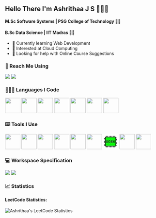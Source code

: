 ## Hello There I'm Ashrithaa J S 🙋🏻‍♀️

#### M.Sc Software Systems | PSG College of Technology 👩‍🎓
#### B.Sc Data Science | IIT Madras 👩‍🎓

- 🌱 Currently learning Web Development
- 📌 Interested at Cloud Computing
- 🤔 Looking for help with Online Course Suggestions

### 📧 Reach Me Using
[<img src="https://img.shields.io/badge/LinkedIn-0077B5?style=for-the-badge&logo=linkedin&logoColor=white" />](https://www.linkedin.com/in/ashrithaa-j-s-399081231/) [<img src="https://img.shields.io/badge/GMail-ff4343?style=for-the-badge&logo=gmail&logoColor=white" />](ashrithaajspsgtech@gmail.com)

### 👩🏻‍💻 Languages I Code
<img height="50" width="50" src="https://img.icons8.com/fluency/50/c-programming.png" /> <img width="50" height="50" src="https://img.icons8.com/fluency/48/matlab.png"/> <img height="50" width="50" src="https://img.icons8.com/fluency/48/c-plus-plus-logo.png" /> <img width="50" height="50" src="https://img.icons8.com/fluency/50/python.png"/>  <img width="50" height="50" src="https://img.icons8.com/color/50/html-5--v1.png"/> <img width="50" height="50" src="https://img.icons8.com/?size=100&id=21278&format=png&color=000000"/> <img width="50" height="50" src="https://www.svgrepo.com/show/355152/oracle.svg"/>

### ⌨️ Tools I Use
<img width="50" height="50" src="https://upload.wikimedia.org/wikipedia/commons/thumb/e/e7/PuTTY_Icon.svg/2048px-PuTTY_Icon.svg.png"/> <img width="50" height="50" src="https://img.icons8.com/fluency/48/matlab.png"/> <img width="50" height="50" src="https://img.icons8.com/color/50/code-blocks.png"/> <img width="50" height="50" src="https://img.icons8.com/fluency/50/anaconda--v2.png"/> <img width="50" height="50" src="https://img.icons8.com/color/50/visual-studio-code-2019.png"/> <img width="50" height="50" src="https://www.thatjeffsmith.com/wp-content/uploads/2012/03/sqldev_512x512x32.png"/> <img height="50" width="50" src="https://github.com/ashrithaa-js/emu8086logo/blob/main/ca609bab1385855220fd15dff809b2f0-removebg-preview.png" /> 
<img height="50" width="50" src="https://github.com/ashrithaa-js/keil-uvision5-logo/blob/main/images-removebg-preview%20(1).png" /> <img height="50" width="50" src="https://cdn.icon-icons.com/icons2/2107/PNG/512/file_type_django_icon_130645.png" /> 

### 💻 Workspace Specification
<img height="30" src="https://img.shields.io/badge/DELL-inspiron_5430-0076CE?style=for-the-badge&logo=dell&logoColor=white"/> <img height="30" src="https://img.shields.io/badge/intel-i7-0072CE?style=for-the-badge&logo=intel&logoColor=white"/>

### 📈 Statistics
#### LeetCode Statistics:
![Ashrithaa's LeetCode Statistics](https://leetcard.jacoblin.cool/ashrithaa-js?theme=dark&font=Oxygen&ext=heatmap)
</br>

<!-- #### GitHub Statistics:
![Ashrithaa's GitHub Statistics](https://github-readme-stats.vercel.app/api?username=ashrithaa-js&theme=dark&show_icons=true&&hide=issues,contribs)
</br>

#### GitHub Activity Graph:
[![Ashrithaa's GitHub Activity Graph](https://github-readme-activity-graph.vercel.app/graph?username=ashrithaa-js&bg_color=0d0d0d&color=ed07a5&line=f702aa&point=f5f4f4&area=true&hide_border=true)](https://github.com/ashutosh00710/github-readme-activity-graph)
</br> -->




